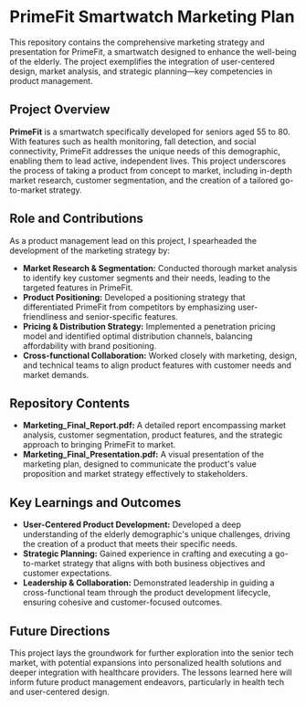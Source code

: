 # PrimeFit Smartwatch Marketing Plan

This repository contains the comprehensive marketing strategy and presentation for PrimeFit, a smartwatch designed to enhance the well-being of the elderly. The project exemplifies the integration of user-centered design, market analysis, and strategic planning—key competencies in product management.

## Project Overview

**PrimeFit** is a smartwatch specifically developed for seniors aged 55 to 80. With features such as health monitoring, fall detection, and social connectivity, PrimeFit addresses the unique needs of this demographic, enabling them to lead active, independent lives. This project underscores the process of taking a product from concept to market, including in-depth market research, customer segmentation, and the creation of a tailored go-to-market strategy.

## Role and Contributions

As a product management lead on this project, I spearheaded the development of the marketing strategy by:

- **Market Research & Segmentation:** Conducted thorough market analysis to identify key customer segments and their needs, leading to the targeted features in PrimeFit.
- **Product Positioning:** Developed a positioning strategy that differentiated PrimeFit from competitors by emphasizing user-friendliness and senior-specific features.
- **Pricing & Distribution Strategy:** Implemented a penetration pricing model and identified optimal distribution channels, balancing affordability with brand positioning.
- **Cross-functional Collaboration:** Worked closely with marketing, design, and technical teams to align product features with customer needs and market demands.

## Repository Contents

- **Marketing_Final_Report.pdf:** A detailed report encompassing market analysis, customer segmentation, product features, and the strategic approach to bringing PrimeFit to market.
- **Marketing_Final_Presentation.pdf:** A visual presentation of the marketing plan, designed to communicate the product's value proposition and market strategy effectively to stakeholders.

## Key Learnings and Outcomes

- **User-Centered Product Development:** Developed a deep understanding of the elderly demographic's unique challenges, driving the creation of a product that meets their specific needs.
- **Strategic Planning:** Gained experience in crafting and executing a go-to-market strategy that aligns with both business objectives and customer expectations.
- **Leadership & Collaboration:** Demonstrated leadership in guiding a cross-functional team through the product development lifecycle, ensuring cohesive and customer-focused outcomes.

## Future Directions

This project lays the groundwork for further exploration into the senior tech market, with potential expansions into personalized health solutions and deeper integration with healthcare providers. The lessons learned here will inform future product management endeavors, particularly in health tech and user-centered design.

